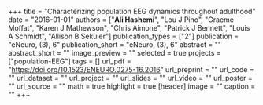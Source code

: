 +++
title = "Characterizing population EEG dynamics throughout adulthood"
date = "2016-01-01"
authors = ["**Ali Hashemi**", "Lou J Pino", "Graeme Moffat", "Karen J Mathewson", "Chris Aimone", "Patrick J Bennett", "Louis A Schmidt", "Allison B Sekuler"]
publication_types = ["2"]
publication = "eNeuro, (3), 6"
publication_short = "eNeuro, (3), 6"
abstract = ""
abstract_short = ""
image_preview = ""
selected = true
projects = ["population-EEG"]
tags = []
url_pdf = "https://doi.org/10.1523/ENEURO.0275-16.2016"
url_preprint = ""
url_code = ""
url_dataset = ""
url_project = ""
url_slides = ""
url_video = ""
url_poster = ""
url_source = ""
math = true
highlight = true
[header]
image = ""
caption = ""
+++
